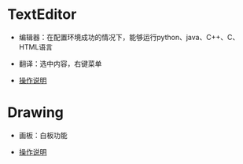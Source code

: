 # TextEditor
+ 编辑器：在配置环境成功的情况下，能够运行python、java、C++、C、HTML语言
 - 翻译：选中内容，右键菜单

+ [操作说明](https://link2points.blog.csdn.net/article/details/114239504)

# Drawing
+ 画板：白板功能

+ [操作说明](https://link2points.blog.csdn.net/article/details/115840463)

